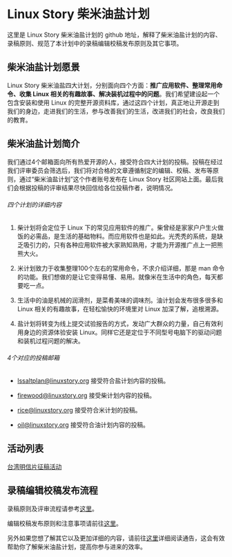 # Linux Story 柴米油盐计划
这里是 Linux Story 柴米油盐计划的 github 地址，解释了柴米油盐计划的内容、录稿原则、规范了本计划中的录稿编辑校稿发布原则及其它事项。

## 柴米油盐计划愿景
Linux Story 柴米油盐四大计划，分别面向四个方面：**推广应用软件、整理常用命令、收集 Linux 相关的有趣故事、解决装机过程中的问题**。我们希望建设起一个包含安装和使用 Linux 的完整开源资料库，通过这四个计划，真正地让开源走到我们的身边，走进我们的生活，参与改善我们的生活，改进我们的社会，改良我们的教育。

## 柴米油盐计划简介
我们通过4个邮箱面向所有热爱开源的人，接受符合四大计划的投稿。投稿在经过我们评审委员会筛选后，我们将对合格的文章遵循制定的编辑、校稿、发布等原则，通过“柴米油盐计划”这个作者账号发布在 Linux Story 社区网站上面。最后我们会根据投稿的评审结果尽快回信给各位投稿作者，说明情况。

###### 四个计划的详细内容
1. 柴计划将会定位于 Linux 下的常见应用软件的推广。柴曾经是家家户户生火做饭的必需品，是生活的基础物料。而应用软件也是如此。光秃秃的系统，是缺乏吸引力的，只有各种应用软件被大家熟知熟用，才能为开源推广点上一把熊熊大火。

2. 米计划致力于收集整理100个左右的常用命令，不求介绍详细，那是 man 命令的功能。我们想做的是让它变得易懂、易用。就像米在生活中的角色，每天都要吃一点。

3. 生活中的油是机械的润滑剂，是菜肴美味的调味剂。油计划会发布很多很多和 Linux 相关的有趣故事，在轻松愉快的环境里对 Linux 加深了解，追根溯源。

4. 盐计划将转变为线上提交试验报告的方式，发动广大群众的力量，自己有效利用身边的资源体验安装 Linux。同样它还是定位于不同型号电脑下的驱动问题和装机过程问题的解决。

###### 4个对应的投稿邮箱
- lssaltplan@linuxstory.org 接受符合盐计划内容的投稿。

- firewood@linuxstory.org 接受柴计划内容的投稿。

- rice@linuxstory.org 接受符合米计划的投稿。

- oil@linuxstory.org 接受符合油计划内容的投稿。

## 活动列表
 [台湾明信片征稿活动](https://linuxstory.org/linuxstory-fros-plan-introduction-2/)

## 录稿编辑校稿发布流程
录稿原则及评审流程请参考[这里](./PrincipleOfRecordSubmissions.md)。

编辑校稿发布原则和注意事项请前往[这里](./FrosPlanEditorManual.md)。

另外如果您想了解其它以及更加详细的内容，请前往[这里](https://linuxstory.org/ls-fros-plan-introduction/)详细阅读通告，这会有效帮助你了解柴米油盐计划，提高你参与进来的效率。
